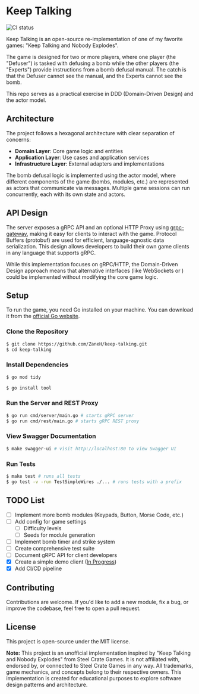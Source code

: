 # Keep Talking

![CI status](https://github.com/zaneh/keep-talking/actions/workflows/ci.yml/badge.svg)

Keep Talking is an open-source re-implementation of one of my favorite games: "Keep Talking and Nobody Explodes".

The game is designed for two or more players, where one player (the "Defuser") is tasked with defusing a bomb while the other players (the "Experts") provide instructions from a bomb defusal manual.
The catch is that the Defuser cannot see the manual, and the Experts cannot see the bomb.

This repo serves as a practical exercise in DDD (Domain-Driven Design) and the actor model.

## Architecture

The project follows a hexagonal architecture with clear separation of concerns:

- **Domain Layer**: Core game logic and entities
- **Application Layer**: Use cases and application services
- **Infrastructure Layer**: External adapters and implementations

The bomb defusal logic is implemented using the actor model, where different components of the game (bombs, modules, etc.) are represented as actors that communicate via messages. Multiple game sessions can run concurrently, each with its own state and actors.

## API Design

The server exposes a gRPC API and an optional HTTP Proxy using [grpc-gateway](https://github.com/grpc-ecosystem/grpc-gateway), making it easy for clients to interact with the game. Protocol Buffers (protobuf) are used for efficient, language-agnostic data serialization.
This design allows developers to build their own game clients in any language that supports gRPC.

While this implementation focuses on gRPC/HTTP, the Domain-Driven Design approach means that alternative interfaces (like WebSockets or ) could be implemented without modifying the core game logic.

## Setup

To run the game, you need Go installed on your machine. You can download it from the [official Go website](https://go.dev/dl/).

### Clone the Repository

```bash
$ git clone https://github.com/ZaneH/keep-talking.git
$ cd keep-talking
```

### Install Dependencies

```bash
$ go mod tidy
```

```bash
$ go install tool
```

### Run the Server and REST Proxy
```bash
$ go run cmd/server/main.go # starts gRPC server
$ go run cmd/rest/main.go # starts gRPC REST proxy
```

### View Swagger Documentation

```bash
$ make swagger-ui # visit http://localhost:80 to view Swagger UI
```

### Run Tests
```bash
$ make test # runs all tests
$ go test -v -run TestSimpleWires ./... # runs tests with a prefix
```

## TODO List

- [ ] Implement more bomb modules (Keypads, Button, Morse Code, etc.)
- [ ] Add config for game settings
  - [ ] Difficulty levels
  - [ ] Seeds for module generation
- [ ] Implement bomb timer and strike system
- [ ] Create comprehensive test suite
- [ ] Document gRPC API for client developers
- [x] Create a simple demo client ([In Progress](https://github.com/ZaneH/keep-talking-app))
- [x] Add CI/CD pipeline

## Contributing

Contributions are welcome. If you'd like to add a new module, fix a bug, or improve the codebase, feel free to open a pull request.

## License

This project is open-source under the MIT license.

**Note:** This project is an unofficial implementation inspired by "Keep Talking and Nobody Explodes" from Steel Crate Games. It is not affiliated with, endorsed by, or connected to Steel Crate Games in any way. All trademarks, game mechanics, and concepts belong to their respective owners. This implementation is created for educational purposes to explore software design patterns and architecture.